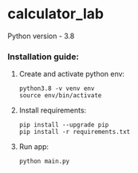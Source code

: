 # calculator_lab

Python version - 3.8

### Installation guide:

1. Create and activate python env:

   ```
   python3.8 -v venv env
   source env/bin/activate
   ```
2. Install requirements:

   ```
   pip install --upgrade pip
   pip install -r requirements.txt
   ```
3. Run app:

   ```
   python main.py

   ```
